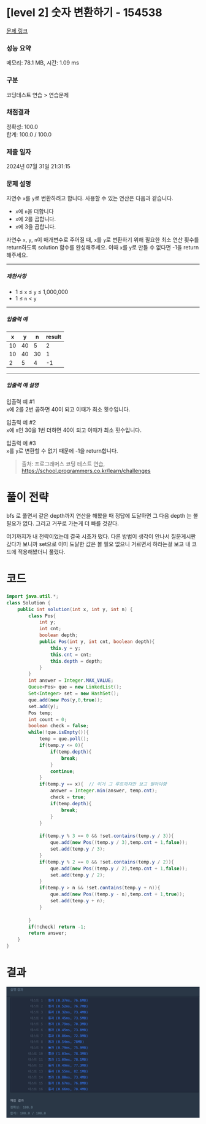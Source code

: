 # [level 2] 숫자 변환하기 - 154538 

[문제 링크](https://school.programmers.co.kr/learn/courses/30/lessons/154538#) 

### 성능 요약

메모리: 78.1 MB, 시간: 1.09 ms

### 구분

코딩테스트 연습 > 연습문제

### 채점결과

정확성: 100.0<br/>합계: 100.0 / 100.0

### 제출 일자

2024년 07월 31일 21:31:15

### 문제 설명

<p>자연수 <code>x</code>를 <code>y</code>로 변환하려고 합니다. 사용할 수 있는 연산은 다음과 같습니다.</p>

<ul>
<li><code>x</code>에 <code>n</code>을 더합니다</li>
<li><code>x</code>에 2를 곱합니다.</li>
<li><code>x</code>에 3을 곱합니다.</li>
</ul>

<p>자연수 <code>x</code>, <code>y</code>, <code>n</code>이 매개변수로 주어질 때, <code>x</code>를 <code>y</code>로 변환하기 위해 필요한 최소 연산 횟수를 return하도록 solution 함수를 완성해주세요. 이때 <code>x</code>를 <code>y</code>로 만들 수 없다면 -1을 return 해주세요.</p>

<hr>

<h5>제한사항</h5>

<ul>
<li>1&nbsp;≤&nbsp;<code>x</code> ≤ <code>y</code>&nbsp;≤ 1,000,000</li>
<li>1 ≤ <code>n</code> &lt; <code>y</code></li>
</ul>

<hr>

<h5>입출력 예</h5>
<table class="table">
        <thead><tr>
<th>x</th>
<th>y</th>
<th>n</th>
<th>result</th>
</tr>
</thead>
        <tbody><tr>
<td>10</td>
<td>40</td>
<td>5</td>
<td>2</td>
</tr>
<tr>
<td>10</td>
<td>40</td>
<td>30</td>
<td>1</td>
</tr>
<tr>
<td>2</td>
<td>5</td>
<td>4</td>
<td>-1</td>
</tr>
</tbody>
      </table>
<hr>

<h5>입출력 예 설명</h5>

<p>입출력 예 #1<br>
<code>x</code>에 2를 2번 곱하면 40이 되고 이때가 최소 횟수입니다.</p>

<p>입출력 예 #2<br>
<code>x</code>에 <code>n</code>인 30을 1번 더하면 40이 되고 이때가 최소 횟수입니다.</p>

<p>입출력 예 #3<br>
<code>x</code>를 <code>y</code>로 변환할 수 없기 때문에 -1을 return합니다.</p>


> 출처: 프로그래머스 코딩 테스트 연습, https://school.programmers.co.kr/learn/challenges


# 풀이 전략
bfs 로 풀면서 같은 depth까지 연산을 해봤을 때 정답에 도달하면 그 다음 depth 는 볼 필요가 없다. 그리고 거꾸로 가는게 더 빠를 것같다.

여기까지가 내 전략이었는데 결국 시초가 떴다. 다른 방법이 생각이 안나서 질문게시판 갔다가 보니까 set으로 이미 도달한 값은 볼 필요 없으니 거르면서 하라는걸 보고 내 코드에 적용해봤더니 풀렸다.

# 코드
```java
import java.util.*;
class Solution {
    public int solution(int x, int y, int n) {
        class Pos{
            int y;
            int cnt;
            boolean depth;
            public Pos(int y, int cnt, boolean depth){
                this.y = y;
                this.cnt = cnt;
                this.depth = depth;
            }
        }
        int answer = Integer.MAX_VALUE;
        Queue<Pos> que = new LinkedList();
        Set<Integer> set = new HashSet();
        que.add(new Pos(y,0,true));
        set.add(y);
        Pos temp;
        int count = 0;
        boolean check = false;
        while(!que.isEmpty()){
            temp = que.poll();
            if(temp.y <= 0){
                if(temp.depth){
                    break;
                }
                continue;
            }
            if(temp.y == x){  // 이거 그 루트까지만 보고 말아야함
                answer = Integer.min(answer, temp.cnt);
                check = true;
                if(temp.depth){
                    break;
                }
            }
            
            if(temp.y % 3 == 0 && !set.contains(temp.y / 3)){
                que.add(new Pos((temp.y / 3),temp.cnt + 1,false));
                set.add(temp.y / 3);
            }
            if(temp.y % 2 == 0 && !set.contains(temp.y / 2)){
                que.add(new Pos((temp.y / 2),temp.cnt + 1,false));
                set.add(temp.y / 2);
            }
            if(temp.y > n && !set.contains(temp.y + n)){
                que.add(new Pos((temp.y - n),temp.cnt + 1,true));
                set.add(temp.y + n);
            }
            
        }
        if(!check) return -1;
        return answer;
    }
}
```

# 결과
![alt text](image.png)